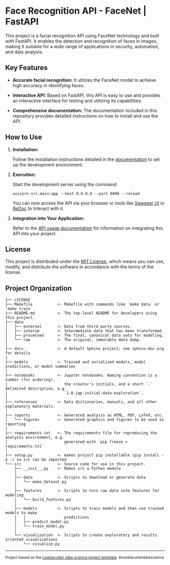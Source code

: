 Face Recognition API - FaceNet | FastAPI
==============================

This project is a facial recognition API using FaceNet technology and built with FastAPI. It enables the detection and recognition of faces in images, making it suitable for a wide range of applications in security, automation, and data analysis.

## Key Features

- **Accurate facial recognition:** It utilizes the FaceNet model to achieve high accuracy in identifying faces.

- **Interactive API:** Based on FastAPI, this API is easy to use and provides an interactive interface for testing and utilizing its capabilities.

- **Comprehensive documentation:** The documentation included in this repository provides detailed instructions on how to install and use the API.

## How to Use

1. **Installation:**

   Follow the installation instructions detailed in the [documentation](docs/INSTALLATION.md) to set up the development environment.

2. **Execution:**

   Start the development server using the command:

    ```
    uvicorn src.main:app --host 0.0.0.0 --port 8000 --reload
    ```

    You can now access the API via your browser or tools like [Swagger UI](http://localhost:8000/docs) or [ReDoc](http://localhost:8000/redoc) to interact with it.

3. **Integration into Your Application:**

    Refer to the [API usage documentation](docs/API_USAGE.md) for information on integrating this API into your project.

## License

This project is distributed under the [MIT License](LICENSE), which means you can use, modify, and distribute the software in accordance with the terms of the license.


## Project Organization

    ├── LICENSE
    ├── Makefile           <- Makefile with commands like `make data` or `make train`
    ├── README.md          <- The top-level README for developers using this project.
    ├── data
    │   ├── external       <- Data from third party sources.
    │   ├── interim        <- Intermediate data that has been transformed.
    │   ├── processed      <- The final, canonical data sets for modeling.
    │   └── raw            <- The original, immutable data dump.
    │
    ├── docs               <- A default Sphinx project; see sphinx-doc.org for details
    │
    ├── models             <- Trained and serialized models, model predictions, or model summaries
    │
    ├── notebooks          <- Jupyter notebooks. Naming convention is a number (for ordering),
    │                         the creator's initials, and a short `-` delimited description, e.g.
    │                         `1.0-jqp-initial-data-exploration`.
    │
    ├── references         <- Data dictionaries, manuals, and all other explanatory materials.
    │
    ├── reports            <- Generated analysis as HTML, PDF, LaTeX, etc.
    │   └── figures        <- Generated graphics and figures to be used in reporting
    │
    ├── requirements.txt   <- The requirements file for reproducing the analysis environment, e.g.
    │                         generated with `pip freeze > requirements.txt`
    │
    ├── setup.py           <- makes project pip installable (pip install -e .) so src can be imported
    └── src                <- Source code for use in this project.
        ├── __init__.py    <- Makes src a Python module
        │
        ├── data           <- Scripts to download or generate data
        │   └── make_dataset.py
        │
        ├── features       <- Scripts to turn raw data into features for modeling
        │   └── build_features.py
        │
        ├── models         <- Scripts to train models and then use trained models to make
        │   │                 predictions
        │   ├── predict_model.py
        │   └── train_model.py
        │
        └── visualization  <- Scripts to create exploratory and results oriented visualizations
            └── visualize.py
--------

<p><small>Project based on the <a target="_blank" href="https://drivendata.github.io/cookiecutter-data-science/">cookiecutter data science project template</a>. #cookiecutterdatascience</small></p>
